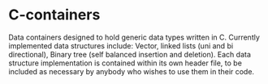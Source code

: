# C-containers
Data containers designed to hold generic data types written in C. 
Currently implemented data structures include:
Vector, linked lists (uni and bi directional), Binary tree (self balanced insertion and deletion).
Each data structure implementation is contained within its own header file, to be included as necessary by anybody who 
wishes to use them in their code.
